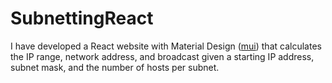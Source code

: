 # SubnettingReact

I have developed a React website with Material Design ([mui](https://github.com/mui/material-ui)) that calculates the IP range, network address, and broadcast  given a starting IP address, subnet mask, and the number of hosts per subnet.
